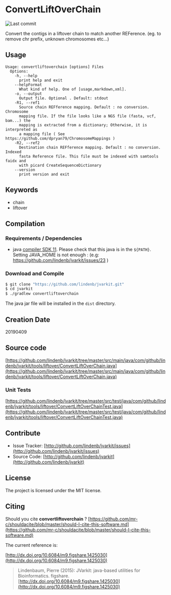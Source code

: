 # ConvertLiftOverChain

![Last commit](https://img.shields.io/github/last-commit/lindenb/jvarkit.png)

Convert the contigs in a liftover chain to match another REFerence. (eg. to remove chr prefix, unknown chromosomes etc...)


## Usage

```
Usage: convertliftoverchain [options] Files
  Options:
    -h, --help
      print help and exit
    --helpFormat
      What kind of help. One of [usage,markdown,xml].
    -o, --output
      Output file. Optional . Default: stdout
    -R1, --ref1
      Source chain REFference mapping. Default : no conversion. Chromosome 
      mapping file. If the file looks like a NGS file (fasta, vcf, bam...) the 
      mapping is extracted from a dictionary; Otherwise, it is interpreted as 
      a mapping file ( See https://github.com/dpryan79/ChromosomeMappings )
    -R2, --ref2
      Destination chain REFference mapping. Default : no conversion. Indexed 
      fasta Reference file. This file must be indexed with samtools faidx and 
      with picard CreateSequenceDictionary
    --version
      print version and exit

```


## Keywords

 * chain
 * liftover


## Compilation

### Requirements / Dependencies

* java [compiler SDK 11](https://jdk.java.net/11/). Please check that this java is in the `${PATH}`. Setting JAVA_HOME is not enough : (e.g: https://github.com/lindenb/jvarkit/issues/23 )


### Download and Compile

```bash
$ git clone "https://github.com/lindenb/jvarkit.git"
$ cd jvarkit
$ ./gradlew convertliftoverchain
```

The java jar file will be installed in the `dist` directory.


## Creation Date

20190409

## Source code 

[https://github.com/lindenb/jvarkit/tree/master/src/main/java/com/github/lindenb/jvarkit/tools/liftover/ConvertLiftOverChain.java](https://github.com/lindenb/jvarkit/tree/master/src/main/java/com/github/lindenb/jvarkit/tools/liftover/ConvertLiftOverChain.java)

### Unit Tests

[https://github.com/lindenb/jvarkit/tree/master/src/test/java/com/github/lindenb/jvarkit/tools/liftover/ConvertLiftOverChainTest.java](https://github.com/lindenb/jvarkit/tree/master/src/test/java/com/github/lindenb/jvarkit/tools/liftover/ConvertLiftOverChainTest.java)


## Contribute

- Issue Tracker: [http://github.com/lindenb/jvarkit/issues](http://github.com/lindenb/jvarkit/issues)
- Source Code: [http://github.com/lindenb/jvarkit](http://github.com/lindenb/jvarkit)

## License

The project is licensed under the MIT license.

## Citing

Should you cite **convertliftoverchain** ? [https://github.com/mr-c/shouldacite/blob/master/should-I-cite-this-software.md](https://github.com/mr-c/shouldacite/blob/master/should-I-cite-this-software.md)

The current reference is:

[http://dx.doi.org/10.6084/m9.figshare.1425030](http://dx.doi.org/10.6084/m9.figshare.1425030)

> Lindenbaum, Pierre (2015): JVarkit: java-based utilities for Bioinformatics. figshare.
> [http://dx.doi.org/10.6084/m9.figshare.1425030](http://dx.doi.org/10.6084/m9.figshare.1425030)

